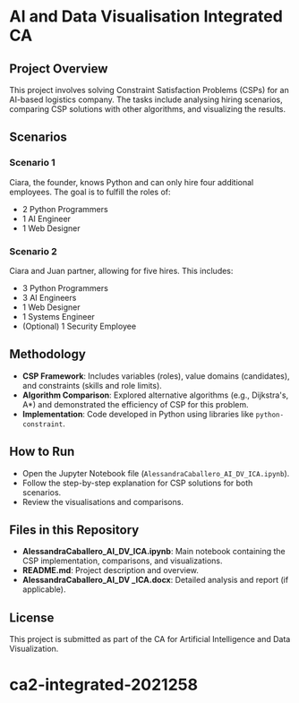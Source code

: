 # AI and Data Visualisation Integrated CA

## Project Overview
This project involves solving Constraint Satisfaction Problems (CSPs) for an AI-based logistics company. The tasks include analysing hiring scenarios, comparing CSP solutions with other algorithms, and visualizing the results.

## Scenarios
### Scenario 1
Ciara, the founder, knows Python and can only hire four additional employees. The goal is to fulfill the roles of:
- 2 Python Programmers
- 1 AI Engineer
- 1 Web Designer

### Scenario 2
Ciara and Juan partner, allowing for five hires. This includes:
- 3 Python Programmers
- 3 AI Engineers
- 1 Web Designer
- 1 Systems Engineer
- (Optional) 1 Security Employee

## Methodology
- **CSP Framework**: Includes variables (roles), value domains (candidates), and constraints (skills and role limits).
- **Algorithm Comparison**: Explored alternative algorithms (e.g., Dijkstra's, A*) and demonstrated the efficiency of CSP for this problem.
- **Implementation**: Code developed in Python using libraries like `python-constraint`.

## How to Run
- Open the Jupyter Notebook file (`AlessandraCaballero_AI_DV_ICA.ipynb`).
- Follow the step-by-step explanation for CSP solutions for both scenarios.
- Review the visualisations and comparisons.

## Files in this Repository
- **AlessandraCaballero_AI_DV_ICA.ipynb**: Main notebook containing the CSP implementation, comparisons, and visualizations.
- **README.md**: Project description and overview.
- **AlessandraCaballero_AI_DV _ICA.docx**: Detailed analysis and report (if applicable).

## License
This project is submitted as part of the CA for Artificial Intelligence and Data Visualization.
# ca2-integrated-2021258
